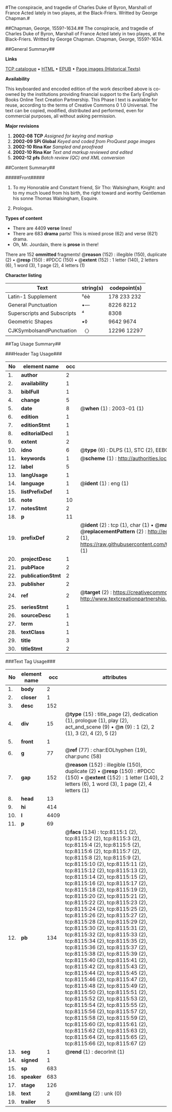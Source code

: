#The conspiracie, and tragedie of Charles Duke of Byron, Marshall of France Acted lately in two playes, at the Black-Friers. Writted by George Chapman.#

##Chapman, George, 1559?-1634.##
The conspiracie, and tragedie of Charles Duke of Byron, Marshall of France Acted lately in two playes, at the Black-Friers. Writted by George Chapman.
Chapman, George, 1559?-1634.

##General Summary##

**Links**

[TCP catalogue](http://www.ota.ox.ac.uk/tcp/)  • 
[HTML](http://tei.it.ox.ac.uk/tcp/Texts-HTML/free/A18/A18404.html)  • 
[EPUB](http://tei.it.ox.ac.uk/tcp/Texts-EPUB/free/A18/A18404.epub) • 
[Page images (Historical Texts)](https://data.historicaltexts.jisc.ac.uk/view?pubId=eebo-99843385e&pageId=eebo-99843385e-8115-1)

**Availability**

This keyboarded and encoded edition of the
	       work described above is co-owned by the institutions
	       providing financial support to the Early English Books
	       Online Text Creation Partnership. This Phase I text is
	       available for reuse, according to the terms of Creative
	       Commons 0 1.0 Universal. The text can be copied,
	       modified, distributed and performed, even for
	       commercial purposes, all without asking permission.

**Major revisions**

1. __2002-08__ __TCP__ *Assigned for keying and markup*
1. __2002-09__ __SPi Global__ *Keyed and coded from ProQuest page images*
1. __2002-10__ __Rina Kor__ *Sampled and proofread*
1. __2002-10__ __Rina Kor__ *Text and markup reviewed and edited*
1. __2002-12__ __pfs__ *Batch review (QC) and XML conversion*

##Content Summary##

#####Front#####

1. To my Honorable and Constant friend, Sir Tho: Walsingham, Knight: and to my much loued from his birth, the right toward and worthy Gentleman his sonne Thomas Walsingham, Esquire.

1. Prologus.

**Types of content**

  * There are 4409 **verse** lines!
  * There are 683 **drama** parts! This is mixed prose (62) and verse (621) drama.
  * Oh, Mr. Jourdain, there is **prose** in there!

There are 152 **ommitted** fragments! 
 @__reason__ (152) : illegible (150), duplicate (2)  •  @__resp__ (150) : #PDCC (150)  •  @__extent__ (152) : 1 letter (140), 2 letters (6), 1 word (3), 1 page (2), 4 letters (1)

**Character listing**


|Text|string(s)|codepoint(s)|
|---|---|---|
|Latin-1 Supplement|²éè|178 233 232|
|General Punctuation|•—|8226 8212|
|Superscripts             and Subscripts|⁴|8308|
|Geometric Shapes|▪◊|9642 9674|
|CJKSymbolsandPunctuation|〈〉|12296 12297|

##Tag Usage Summary##

###Header Tag Usage###

|No|element name|occ|attributes|
|---|---|---|---|
|1.|__author__|2||
|2.|__availability__|1||
|3.|__biblFull__|1||
|4.|__change__|5||
|5.|__date__|8| @__when__ (1) : 2003-01 (1)|
|6.|__edition__|1||
|7.|__editionStmt__|1||
|8.|__editorialDecl__|1||
|9.|__extent__|2||
|10.|__idno__|6| @__type__ (6) : DLPS (1), STC (2), EEBO-CITATION (1), PROQUEST (1), VID (1)|
|11.|__keywords__|1| @__scheme__ (1) : http://authorities.loc.gov/ (1)|
|12.|__label__|5||
|13.|__langUsage__|1||
|14.|__language__|1| @__ident__ (1) : eng (1)|
|15.|__listPrefixDef__|1||
|16.|__note__|10||
|17.|__notesStmt__|2||
|18.|__p__|11||
|19.|__prefixDef__|2| @__ident__ (2) : tcp (1), char (1)  •  @__matchPattern__ (2) : ([0-9\-]+):([0-9IVX]+) (1), (.+) (1)  •  @__replacementPattern__ (2) : http://eebo.chadwyck.com/downloadtiff?vid=$1&page=$2 (1), https://raw.githubusercontent.com/textcreationpartnership/Texts/master/tcpchars.xml#$1 (1)|
|20.|__projectDesc__|1||
|21.|__pubPlace__|2||
|22.|__publicationStmt__|2||
|23.|__publisher__|2||
|24.|__ref__|2| @__target__ (2) : https://creativecommons.org/publicdomain/zero/1.0/ (1), http://www.textcreationpartnership.org/docs/. (1)|
|25.|__seriesStmt__|1||
|26.|__sourceDesc__|1||
|27.|__term__|1||
|28.|__textClass__|1||
|29.|__title__|3||
|30.|__titleStmt__|2||


###Text Tag Usage###

|No|element name|occ|attributes|
|---|---|---|---|
|1.|__body__|2||
|2.|__closer__|1||
|3.|__desc__|152||
|4.|__div__|15| @__type__ (15) : title_page (2), dedication (1), prologue (1), play (2), act_and_scene (9)  •  @__n__ (9) : 1 (2), 2 (1), 3 (2), 4 (2), 5 (2)|
|5.|__front__|1||
|6.|__g__|77| @__ref__ (77) : char:EOLhyphen (19), char:punc (58)|
|7.|__gap__|152| @__reason__ (152) : illegible (150), duplicate (2)  •  @__resp__ (150) : #PDCC (150)  •  @__extent__ (152) : 1 letter (140), 2 letters (6), 1 word (3), 1 page (2), 4 letters (1)|
|8.|__head__|13||
|9.|__hi__|414||
|10.|__l__|4409||
|11.|__p__|69||
|12.|__pb__|134| @__facs__ (134) : tcp:8115:1 (2), tcp:8115:2 (2), tcp:8115:3 (2), tcp:8115:4 (2), tcp:8115:5 (2), tcp:8115:6 (2), tcp:8115:7 (2), tcp:8115:8 (2), tcp:8115:9 (2), tcp:8115:10 (2), tcp:8115:11 (2), tcp:8115:12 (2), tcp:8115:13 (2), tcp:8115:14 (2), tcp:8115:15 (2), tcp:8115:16 (2), tcp:8115:17 (2), tcp:8115:18 (2), tcp:8115:19 (2), tcp:8115:20 (2), tcp:8115:21 (2), tcp:8115:22 (2), tcp:8115:23 (2), tcp:8115:24 (2), tcp:8115:25 (2), tcp:8115:26 (2), tcp:8115:27 (2), tcp:8115:28 (2), tcp:8115:29 (2), tcp:8115:30 (2), tcp:8115:31 (2), tcp:8115:32 (2), tcp:8115:33 (2), tcp:8115:34 (2), tcp:8115:35 (2), tcp:8115:36 (2), tcp:8115:37 (2), tcp:8115:38 (2), tcp:8115:39 (2), tcp:8115:40 (2), tcp:8115:41 (2), tcp:8115:42 (2), tcp:8115:43 (2), tcp:8115:44 (2), tcp:8115:45 (2), tcp:8115:46 (2), tcp:8115:47 (2), tcp:8115:48 (2), tcp:8115:49 (2), tcp:8115:50 (2), tcp:8115:51 (2), tcp:8115:52 (2), tcp:8115:53 (2), tcp:8115:54 (2), tcp:8115:55 (2), tcp:8115:56 (2), tcp:8115:57 (2), tcp:8115:58 (2), tcp:8115:59 (2), tcp:8115:60 (2), tcp:8115:61 (2), tcp:8115:62 (2), tcp:8115:63 (2), tcp:8115:64 (2), tcp:8115:65 (2), tcp:8115:66 (2), tcp:8115:67 (2)|
|13.|__seg__|1| @__rend__ (1) : decorInit (1)|
|14.|__signed__|1||
|15.|__sp__|683||
|16.|__speaker__|683||
|17.|__stage__|126||
|18.|__text__|2| @__xml:lang__ (2) : unk (0)|
|19.|__trailer__|5||
